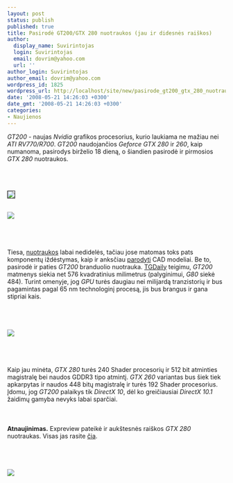 ```yaml
---
layout: post
status: publish
published: true
title: Pasirodė GT200/GTX 280 nuotraukos (jau ir didesnės raiškos)
author:
  display_name: Suvirintojas
  login: Suvirintojas
  email: dovrim@yahoo.com
  url: ''
author_login: Suvirintojas
author_email: dovrim@yahoo.com
wordpress_id: 1825
wordpress_url: http://localhost/site/new/pasirode_gt200_gtx_280_nuotraukos_jau_ir_didesnes_raiskos/
date: '2008-05-21 14:26:03 +0300'
date_gmt: '2008-05-21 14:26:03 +0300'
categories:
- Naujienos
---
```

<p><i>GT200</i> - naujas <i>Nvidia</i> grafikos procesorius, kurio laukiama ne mažiau nei <i>ATI RV770/R700</i>. <i>GT200</i> naudojančios <i>Geforce GTX 280</i> ir <i>260</i>, kaip numanoma, pasirodys birželio 18 dieną, o šiandien pasirodė ir pirmosios <i>GTX 280</i> nuotraukos.<br />
<br><br />
<br>
<div class="imgright"><img src="http://www.technews.lt/upl/Failai/gt200frontsmall.JPG" border="1"></div>
<p><br><img src="http://www.technews.lt/upl/Failai/GT280-backsmall.jpg"><br><br />
<br><br />
<br>Tiesa, <a class="ns" href="http://en.expreview.com/2008/05/20/nvidia-geforce-gtx-280-spy-picssort-of/">nuotraukos</a> labai nedidelės, tačiau jose matomas toks pats komponentų iždėstymas, kaip ir anksčiau <a class="ns" href="http://www.technews.lt/index.php?id=Kas&amp;Id=1619">parodyti</a> CAD modeliai. Be to, pasirodė ir paties <i>GT200</i> branduolio nuotrauka. <a class="ns" href="http://www.tgdaily.com/html_tmp/content-view-37554-135.html">TGDaily</a> teigimu, <i>GT200</i> matmenys siekia net 576 kvadratinius milimetrus (palyginimui, <i>G80</i> siekė 484). Turint omenyje, jog <i>GPU</i> turės daugiau nei milijardą tranzistorių ir bus pagamintas pagal 65 nm technologinį procesą, jis bus brangus ir gana stipriai kais.<br />
<br><br />
<br><br><img src="http://www.technews.lt/upl/Failai/GT200-core_1.jpg"><br><br />
<br><br />
<br>Kaip jau minėta, <i>GTX 280</i> turės 240 Shader procesorių ir 512 bit atminties magistralę bei naudos GDDR3 tipo atmintį. <i>GTX 260</i> variantas bus šiek tiek apkarpytas ir naudos 448 bitų magistralę ir turės 192 Shader procesorius. Įdomu, jog <i>GT200</i> palaikys tik <i>DirectX 10</i>, dėl ko greičiausiai <i>DirectX 10.1</i> žaidimų gamyba nevyks labai sparčiai.<br />
<br><br />
<br><b>Atnaujinimas.</b> Expreview pateikė ir aukštesnės raiškos <i>GTX 280</i> nuotraukas. Visas jas rasite <a class="ns" href="http://en.expreview.com/2008/05/22/here-comes-some-big-pics-of-nvidia-geforce-gtx-280/">čia</a>.<br />
<br><br />
<br><br><img src="http://img222.imageshack.us/img222/7007/0007833271ty8.jpg"><br><br />
<br><br />
<br><br />
<br></p>
